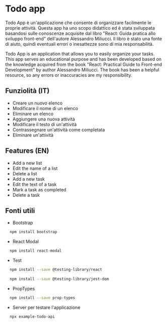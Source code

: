 
# Todo app

Todo App è un'applicazione che consente di organizzare facilmente le proprie attività. Questa app ha uno scopo didattico ed è stata sviluppata basandosi sulle conoscenze acquisite dal libro "React: Guida pratica allo sviluppo front-end" dell'autore Alessandro Miliucci. Il libro è stato una fonte di aiuto, quindi eventuali errori o inesattezze sono di mia responsabilità.

Todo App is an application that allows you to easily organize your tasks. This app serves an educational purpose and has been developed based on the knowledge acquired from the book "React: Practical Guide to Front-end Development" by author Alessandro Miliucci. The book has been a helpful resource, so any errors or inaccuracies are my responsibility.


## Funziolità (IT)

- Creare un nuovo elenco
- Modificare il nome di un elenco
- Eliminare un elenco
- Aggiungere una nuova attività
- Modificare il testo di un'attività
- Contrassegnare un'attività come completata
- Eliminare un'attività

## Features (EN)

- Add a new list
- Edit the name of a list
- Delete a list
- Add a new task
- Edit the text of a task
- Mark a task as completed
- Delete a task


## Fonti utili

- Bootstrap
```bash
  npm install bootstrap
```

- React Modal
```bash 
  npm install react-modal
```

-  Test
```bash
  npm install --save @testing-library/react
  
  npm install --save @testing-library/jest-dom
  ```

- PropTypes
```bash
  npm install --save prop-types
```

- Server per testare l'applicazione
```bash
  npx example-todo-api 
```

